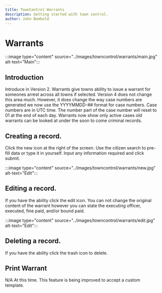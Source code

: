 ```yaml
---
title: TownControl Warrants
description: Getting started with town control.
author: John Bomhold
---
```

# Warrants

:::image type="content" source="../images/towncontrol/warrants/main.jpg" alt-text="Main":::

## Introduction 
Introduce in Version 2. Warrants give towns ability to issue a warrant for someones arrest across all towns if selected. Version 4 does not change this area much. However, it does change the way case numbers are generated we now use the YYYYMMDD-## format for case numbers. Case numbers are in UTC time. The number part of the case number will reset to 01 at the end of each day. Warrants now show only active cases old warrants can be looked at under the soon to come criminal records.

## Creating a record.
Click the new icon at the right of the screen. Use the citizen search to pre-fill data or type it in yourself. Input any information required and click submit.

:::image type="content" source="../images/towncontrol/warrants/new.jpg" alt-text="Edit":::

## Editing a record.
If you have the ability click the edit icon. You can not change the original content of the warrant however you can state the executing officer, executed, fine paid, and/or bound paid.

:::image type="content" source="../images/towncontrol/warrants/edit.jpg" alt-text="Edit":::

## Deleting a record.
If you have the ability click the trash icon to delete.

## Print Warrant
N/A At this time. This feature is being improved to accept a custom template.